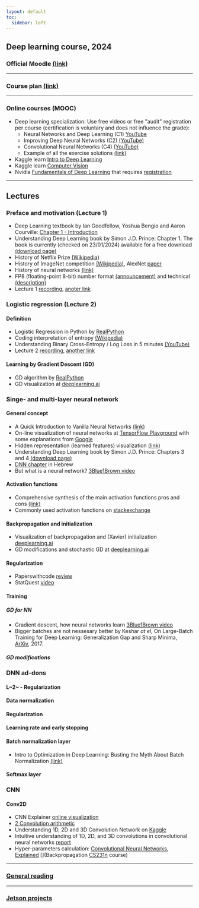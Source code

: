 ```yaml
---
layout: default
toc:
  sidebar: left
---
```


## Deep learning course, 2024

### Official Moodle [(link)](https://moodle.sce.ac.il/course/view.php?id=27441)

---

### Course plan [(link)](/suppl/dl/2024/blue_print_2024.pdf)

---

### Online courses (MOOC)

* Deep learning specialization: Use free videos or free "audit" registration per course (certification is voluntary and does not influence the grade):
  - Neural Networks and Deep Learning (C1) [YouTube](https://www.youtube.com/playlist?list=PLkDaE6sCZn6Ec-XTbcX1uRg2_u4xOEky0)
  - Improving Deep Neural Networks (C2) [(YouTube)](https://www.youtube.com/playlist?list=PLkDaE6sCZn6Hn0vK8co82zjQtt3T2Nkqc)
  - Convolutional Neural Networks (C4) [(YouTube)](https://www.youtube.com/playlist?list=PLkDaE6sCZn6Gl29AoE31iwdVwSG-KnDzF)
  - Example of all the exercise solutions [(link)](https://github.com/amanchadha/coursera-deep-learning-specialization)
* Kaggle learn [Intro to Deep Learning](https://www.kaggle.com/learn/intro-to-deep-learning)
* Kaggle learn [Computer Vision](https://www.kaggle.com/learn/computer-vision)
* Nvidia [Fundamentals of Deep Learning](https://www.nvidia.com/en-eu/training/instructor-led-workshops/fundamentals-of-deep-learning/) that requires [registration](http://courses.nvidia.com/join)

---

## Lectures

### Preface and motivation (Lecture 1)

* Deep Learning textbook by Ian Goodfellow, Yoshua Bengio and Aaron Courville: [Chapter 1 - Introduction](https://www.deeplearningbook.org/contents/intro.html)
* Understanding Deep Learning book by Simon J.D. Prince: Chapter 1. The book is currently (checked on 23/01/2024) available for a free download [(download page)](https://udlbook.github.io/udlbook/)
* History of Netflix Prize [(Wikipedia)](https://en.wikipedia.org/wiki/Netflix_Prize)
* History of ImageNet competition [(Wikipedia)](https://en.wikipedia.org/wiki/ImageNet#History_of_the_ImageNet_challenge), AlexNet [paper](https://www.cs.toronto.edu/~fritz/absps/imagenet.pdf)
* History of neural networks [(link)](https://blog.insightdatascience.com/a-quick-history-of-neural-nets-from-inglorious-to-incredible-46e115c38b95)
* FP8 (floating-point 8-bit) number format [(announcement)](https://developer.nvidia.com/blog/nvidia-arm-and-intel-publish-fp8-specification-for-standardization-as-an-interchange-format-for-ai/) and technical [(description)](https://docs.nvidia.com/deeplearning/transformer-engine/user-guide/examples/fp8_primer.html#Introduction-to-FP8)
* Lecture 1 [recording](https://sce-ac-il.zoom.us/rec/share/Za6RPn2WwSa2NrnfecjxNkLGoVsysMbtNpotLcMsxZwRqyj_5oqs4mUmYxws78dX.mhtutrIkf0CZD5GH), [anoter link](https://objectstorage.il-jerusalem-1.oraclecloud.com/n/frrgqfrxhcca/b/scevideo/o/d5/d5932b54bc6d6184fa172bc8cd86c1583ccb3f62.mp4)

### Logistic regression (Lecture 2)
#### Definition
* Logistic Regression in Python by [RealPython](https://realpython.com/logistic-regression-python/)
* Coding interpretation of entropy [(Wikipedia)](https://en.wikipedia.org/wiki/Entropy_(information_theory)#Example)
* Understanding Binary Cross-Entropy / Log Loss in 5 minutes [(YouTube)](https://www.youtube.com/watch?v=DPSXVJF5jIs)
* Lecture 2 [recording](https://sce-ac-il.zoom.us/rec/share/2xPYqQ-iQTa1yZ7Nylcsev8Ozf8yl3ydUsNv3F0_uFQzhASCqvnIUona4PDu7x9U.EsWvIe1ShKFBnbQ_?startTime=1706685769000), [another link](https://objectstorage.il-jerusalem-1.oraclecloud.com/n/frrgqfrxhcca/b/scevideo/o/ff/ff58e3098408e051a9be8b2730a7938a22752cc9.mp4)

#### Learning by Gradient Descent (GD)
* GD algorithm by [RealPython](https://realpython.com/gradient-descent-algorithm-python/)
* GD visualization at [deeplearning.ai](https://www.deeplearning.ai/ai-notes/optimization/index.html)

### Singe- and multi-layer neural network
#### General concept
* A Quick Introduction to Vanilla Neural Networks [(link)](https://blog.insightdatascience.com/a-quick-introduction-to-vanilla-neural-networks-b0998c6216a1)
* On-line visualization of neural networks at [TensorFlow Playground](https://playground.tensorflow.org/) with some explanations from [Google](https://cloud.google.com/blog/products/ai-machine-learning/understanding-neural-networks-with-tensorflow-playground)
* Hidden representation (learned features) visualization [(link)](https://colah.github.io/posts/2015-01-Visualizing-Representations/)
* Understanding Deep Learning book by Simon J.D. Prince: Chapters 3 and 4 [(download page)](https://udlbook.github.io/udlbook/)
* [DNN chapter](https://github.com/AvrahamRaviv/Deep-Learning-in-Hebrew/blob/main/04%20-%20DNN.pdf) in Hebrew
* But what is a neural network? [3Blue1Brown video](https://www.youtube.com/watch?v=aircAruvnKk)

#### Activation functions

* Comprehensive synthesis of the main activation functions pros and cons [(link)](https://medium.com/analytics-vidhya/comprehensive-synthesis-of-the-main-activation-functions-pros-and-cons-dab105fe4b3b)
* Commonly used activation functions on [stackexchange](https://datascience.stackexchange.com/questions/14349/difference-of-activation-functions-in-neural-networks-in-general)

#### Backpropagation and initialization

* Visualization of backpropagation and (Xavier) initialization [deeplearning.ai](https://www.deeplearning.ai/ai-notes/initialization/index.html)
* GD modifications and stochastic GD at [deeplearning.ai](https://www.deeplearning.ai/ai-notes/optimization/index.html)

#### Regularization

* Paperswithcode [review](https://paperswithcode.com/methods/category/regularization)
* StatQuest [video](https://www.youtube.com/watch?v=Q81RR3yKn30)

#### Training
##### GD for NN
* Gradient descent, how neural networks learn [3Blue1Brown video](https://www.youtube.com/watch?v=IHZwWFHWa-w)
* Bigger batches are not nessesary better by Keshar *at el*, On Large-Batch Training for Deep Learning: Generalization Gap and Sharp Minima, [ArXiv](https://arxiv.org/abs/1609.04836), 2017.
##### GD modifications

### DNN ad-dons
#### L~2~ - Regularization
#### Data normalization
#### Regularization
#### Learning rate and early stopping
#### Batch normalization layer
* Intro to Optimization in Deep Learning: Busting the Myth About Batch Normalization [(link)](https://blog.paperspace.com/busting-the-myths-about-batch-normalization/)
#### Softmax layer

### CNN

#### Conv2D

* CNN Explainer [online visualization](https://poloclub.github.io/cnn-explainer/)
* [2 Convolution arithmetic](https://github.com/vdumoulin/conv_arithmetic/blob/master/README.md)
* Understanding 1D, 2D and 3D Convolution Network on [Kaggle](https://www.kaggle.com/code/mersico/understanding-1d-2d-and-3d-convolution-network)
* Intuitive understanding of 1D, 2D, and 3D convolutions in convolutional neural networks [report](https://wandb.ai/ayush-thakur/dl-question-bank/reports/Intuitive-understanding-of-1D-2D-and-3D-convolutions-in-convolutional-neural-networks---VmlldzoxOTk2MDA)
* Hyper-parameters calculation: [Convolutional Neural Networks, Explained](https://towardsdatascience.com/convolutional-neural-networks-explained-9cc5188c4939)
  [](Backpropagation [CS231n](https://cs231n.github.io/optimization-2/) course)

---

### [General reading](/suppl/dl/reading2024)

---

### [Jetson projects](/suppl/dl/jetson2024/)

